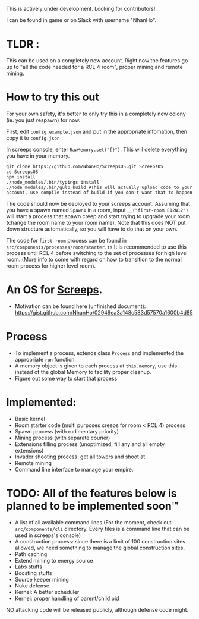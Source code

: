 This is actively under development. Looking for contributors! 

I can be found in game or on Slack with username "NhanHo".

# TLDR : 
This can be used on a completely new account. Right now the features go up to "all the code needed for a RCL 4 room", proper mining and remote mining.


# How to try this out 

For your own safety, it's better to only try this in a completely new colony (ie. you just respawn) for now.

First, edit `config.example.json` and put in the appropriate infomation, then copy it to `config.json`

In screeps console, enter `RawMemory.set("{}")`. This will delete everything you have in your memory.

``` 
git clone https://github.com/NhanHo/ScreepsOS.git ScreepsOS
cd ScreepsOS
npm install 
./node_modules/.bin/typings install
./node_modules/.bin/gulp build #This will actually upload code to your account, use compile instead of build if you don't want that to happen

```

The code should now be deployed to your screeps account. Assuming that you have a spawn named `Spawn1` in a room, input `__("first-room E12N12")` will start a process that spawn creep and start trying to upgrade your room (change the room name to your room name). Note that this does NOT put down structure automatically, so you will have to do that on your own. 

The code for `first-room` process can be found in `src/components/processes/room/starter.ts`
It is recommended to use this process until RCL 4 before switching to the set of processes for high level room.
(More info to come with regard on how to transition to the normal room process for higher level room). 

# An OS for [Screeps](https://www.screeps.com).

- Motivation can be found here (unfinished document): https://gist.github.com/NhanHo/02949ea3a148c583d57570a1600b4d85

# Process
- To implement a process, extends class `Process` and implemented the appropriate `run` function.
- A memory object is given to each process at `this.memory`, use this instead of the global Memory to facility proper cleanup.
- Figure out some way to start that process
# Implemented:

- Basic kernel
- Room starter code (multi purposes creeps for room < RCL 4) process
- Spawn process (with rudimentary priority)
- Mining process (with separate courier)
- Extensions filling process (unoptimized, fill any and all empty extensions)
- Invader shooting process: get all towers and shoot at
- Remote mining
- Command line interface to manage your empire.

# TODO: All of the features below is planned to be implemented soon™

- A list of all available command lines (For the moment, check out `src/components/cli` directory. Every files is a command line that can be used in screeps's console)
- A construction process: since there is a limit of 100 construction sites allowed, we need something to manage the global construction sites.
- Path caching
- Extend mining to energy source
- Labs stuffs
- Boosting stuffs
- Source keeper mining
- Nuke defense
- Kernel: A better scheduler
- Kernel: proper handling of parent/child pid

NO attacking code will be released publicly, although defense code might.
